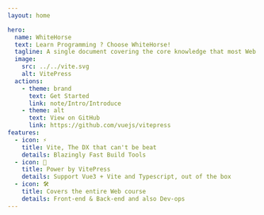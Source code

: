 ```yaml
---
layout: home

hero:
  name: WhiteHorse
  text: Learn Programming ? Choose WhiteHorse!
  tagline: A single document covering the core knowledge that most Web programmers need to master
  image:
    src: ../../vite.svg
    alt: VitePress
  actions:
    - theme: brand
      text: Get Started
      link: note/Intro/Introduce
    - theme: alt
      text: View on GitHub
      link: https://github.com/vuejs/vitepress
features:
  - icon: ⚡️
    title: Vite, The DX that can't be beat
    details: Blazingly Fast Build Tools
  - icon: 🖖
    title: Power by VitePress
    details: Support Vue3 + Vite and Typescript, out of the box
  - icon: 🛠️
    title: Covers the entire Web course
    details: Front-end & Back-end and also Dev-ops
---
```

